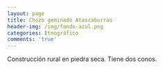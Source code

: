 ```yaml
---
layout: page
title: Chozo geminado Atascaburras
header-img: /img/fondo-azul.png
categories: Etnográfico
comments: 'true'
---
```



Construcción rural en piedra seca. Tiene dos conos.

<div class="photos">
</div>
